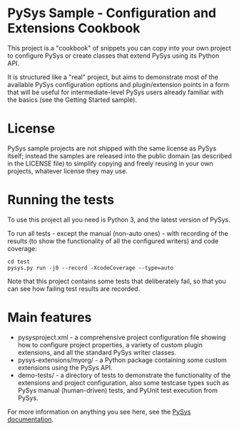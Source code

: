 # PySys Sample - Configuration and Extensions Cookbook

This project is a "cookbook" of snippets you can copy into your own project to configure PySys or create classes 
that extend PySys using its Python API. 

It is structured like a "real" project, but aims to demonstrate most of the available PySys configuration options and 
plugin/extension points in a form that will be useful for intermediate-level PySys users already familiar with the 
basics (see the Getting Started sample).

# License

PySys sample projects are not shipped with the same license as PySys itself; instead the samples are released into the 
public domain (as described in the LICENSE file) to simplify copying and freely reusing in your own projects, whatever 
license they may use. 

# Running the tests

To use this project all you need is Python 3, and the latest version of PySys. 

To run all tests - except the manual (non-auto ones) - with recording of the results (to show the functionality of all 
the configured writers) and code coverage:

	cd test
	pysys.py run -j0 --record -XcodeCoverage --type=auto

Note that this project contains some tests that deliberately fail, so that you can see how failing test results are 
recorded. 

# Main features

* pysysproject.xml - a comprehensive project configuration file showing how to configure project properties, a variety 
  of custom plugin extensions, and all the standard PySys writer classes.
* pysys-extensions/myorg/ - a Python package containing some custom extensions using the PySys API. 
* demo-tests/ - a directory of tests to demonstrate the functionality of the extensions and project configuration, 
  also some testcase types such as PySys manual (human-driven) tests, and PyUnit test execution from PySys. 

For more information on anything you see here, see the [PySys documentation](https://pysys-test.github.io/pysys-test).
